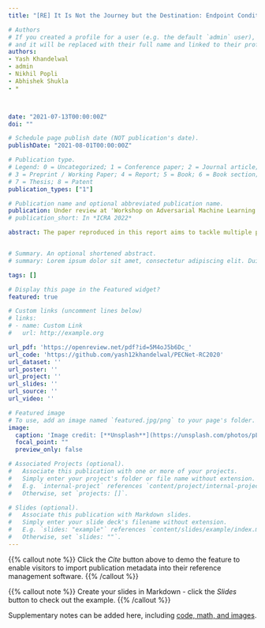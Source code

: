 ```yaml
---
title: "[RE] It Is Not the Journey but the Destination: Endpoint Conditioned Trajectory Prediction"

# Authors
# If you created a profile for a user (e.g. the default `admin` user), write the username (folder name) here 
# and it will be replaced with their full name and linked to their profile.
authors:
- Yash Khandelwal
- admin
- Nikhil Popli
- Abhishek Shukla
- *



date: "2021-07-13T00:00:00Z"
doi: ""

# Schedule page publish date (NOT publication's date).
publishDate: "2021-08-01T00:00:00Z"

# Publication type.
# Legend: 0 = Uncategorized; 1 = Conference paper; 2 = Journal article;
# 3 = Preprint / Working Paper; 4 = Report; 5 = Book; 6 = Book section;
# 7 = Thesis; 8 = Patent
publication_types: ["1"]

# Publication name and optional abbreviated publication name.
publication: Under review at 'Workshop on Adversarial Machine Learning and Beyond', AAAI 2021
# publication_short: In *ICRA 2022*

abstract: The paper reproduced in this report aims to tackle multiple pedestrian trajectory predictions using rich multi-modal predictions for the use of autonomous vehicles, social robots, etc. Earlier approaches to this problem have been auto-regressive in nature, i.e., using n points (or analogically, data from the last t seconds) from the dataset to produce the immediately next point, and then this process recurs.  In this paper, the end-point distribution conditioned on the past trajectory and the past trajectory features are modelled separately for each pedestrian. The future trajectory points are predicted based on the past and features from other pedestrians via social pooling. An assumption in this model is the absence of passive pedestrians or the fact that each pedestrian has an actual preconceived end-point or destination and is motivated to reach it. To formulate this report, we have experimented on the author's code by adding/removing social pooling layers, using truncation tricks, visualisation tools, and changing between CVAE and VAE architectures to verify all the claims made by the author described in detail below. We also performed some experiments such as shifting origin to the current point, using different architecture for encoder and decoder networks with the hope of improving the results, which are also described in detail at the end.


# Summary. An optional shortened abstract.
# summary: Lorem ipsum dolor sit amet, consectetur adipiscing elit. Duis posuere tellus ac convallis placerat. Proin tincidunt magna sed ex sollicitudin condimentum.

tags: []

# Display this page in the Featured widget?
featured: true

# Custom links (uncomment lines below)
# links:
# - name: Custom Link
#   url: http://example.org

url_pdf: 'https://openreview.net/pdf?id=5M4oJ5b6Dc_'
url_code: 'https://github.com/yash12khandelwal/PECNet-RC2020'
url_dataset: ''
url_poster: ''
url_project: ''
url_slides: ''
url_source: ''
url_video: ''

# Featured image
# To use, add an image named `featured.jpg/png` to your page's folder. 
image:
  caption: 'Image credit: [**Unsplash**](https://unsplash.com/photos/pLCdAaMFLTE)'
  focal_point: ""
  preview_only: false

# Associated Projects (optional).
#   Associate this publication with one or more of your projects.
#   Simply enter your project's folder or file name without extension.
#   E.g. `internal-project` references `content/project/internal-project/index.md`.
#   Otherwise, set `projects: []`.

# Slides (optional).
#   Associate this publication with Markdown slides.
#   Simply enter your slide deck's filename without extension.
#   E.g. `slides: "example"` references `content/slides/example/index.md`.
#   Otherwise, set `slides: ""`.
---
```


{{% callout note %}}
Click the *Cite* button above to demo the feature to enable visitors to import publication metadata into their reference management software.
{{% /callout %}}

{{% callout note %}}
Create your slides in Markdown - click the *Slides* button to check out the example.
{{% /callout %}}

Supplementary notes can be added here, including [code, math, and images](https://wowchemy.com/docs/writing-markdown-latex/).
